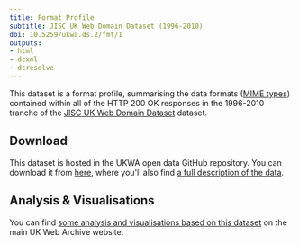 ```yaml
---
title: Format Profile
subtitle: JISC UK Web Domain Dataset (1996-2010)
doi: 10.5259/ukwa.ds.2/fmt/1
outputs:
- html
- dcxml
- dcresolve
---
```


This dataset is a format profile, summarising the data formats ([MIME types](https://developer.mozilla.org/en-US/docs/Web/HTTP/Basics_of_HTTP/MIME_types)) contained within all of the HTTP 200 OK responses in the 1996-2010 tranche of the [JISC UK Web Domain Dataset](..) dataset.

Download
--------

This dataset is hosted in the UKWA open data GitHub repository. You can download it from [here](https://github.com/ukwa/opendata/tree/gh-pages/ukwa.ds.2/fmt), where you'll also find [a full description of the data](https://github.com/ukwa/opendata/tree/gh-pages/ukwa.ds.2/fmt#uk-web-domain-dataset-1996-2010-format-profile).

## Analysis & Visualisations ##
You can find [some analysis and visualisations based on this dataset](http://www.webarchive.org.uk/ukwa/visualisation/ukwa.ds.2/fmt) on the main UK Web Archive website.





